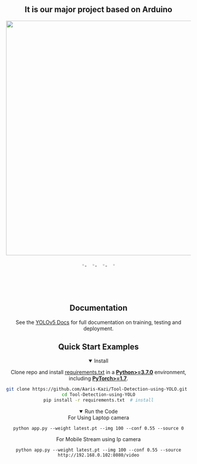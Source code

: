 <div align="center">
   <h2>It is our major project based on Arduino</h2>
<p>
   <img width="640" src="https://github.com/Aaris-Kazi/Tool-Detection-using-YOLO/blob/main/output.gif"></a>
</p>

<div align="center">
   <a href="https://github.com/Aaris-Kazi">
   <img src="https://github.com/ultralytics/yolov5/releases/download/v1.0/logo-social-github.png" width="2%"/>
   </a>
   <img width="2%" />
   <a href="https://www.linkedin.com/in/aaris-kazi/">
   <img src="https://github.com/ultralytics/yolov5/releases/download/v1.0/logo-social-linkedin.png" width="2%"/>
   </a>
   <img width="2%" />
   <a href="https://twitter.com/AarisKazi">
   <img src="https://github.com/ultralytics/yolov5/releases/download/v1.0/logo-social-twitter.png" width="2%"/>
   </a>
   <img width="2%" />
   <a href="https://www.instagram.com/aaris_kazi/">
   <img src="https://github.com/ultralytics/yolov5/releases/download/v1.0/logo-social-instagram.png" width="2%"/>
   </a>
</div>

## <div align="center">Documentation</div>

See the [YOLOv5 Docs](https://docs.ultralytics.com) for full documentation on training, testing and deployment.

## <div align="center">Quick Start Examples</div>

<details open>
<summary>Install</summary>

Clone repo and install [requirements.txt](https://github.com/ultralytics/yolov5/blob/master/requirements.txt) in a
[**Python>=3.7.0**](https://www.python.org/) environment, including
[**PyTorch>=1.7**](https://pytorch.org/get-started/locally/).

```bash
git clone https://github.com/Aaris-Kazi/Tool-Detection-using-YOLO.git  # clone
cd Tool-Detection-using-YOLO
pip install -r requirements.txt  # install
```

</details>

<details open>
<summary>Run the Code</summary>
   For Using Laptop camera 

```
python app.py --weight latest.pt --img 100 --conf 0.55 --source 0
```
   
   For Mobile Stream using Ip camera 

```
python app.py --weight latest.pt --img 100 --conf 0.55 --source http://192.168.0.102:8080/video
```
